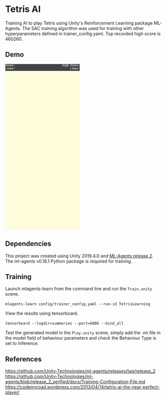# Tetris AI
Training AI to play Tetris using Unity's Reinforcement Learning package ML-Agents. The SAC training algorithm was used for training with other hyperparameters defined in trainer_config.yaml. Top recorded high score is 460260.

## Demo
![gif](tetris.gif)

## Dependencies
This project was created using Unity 2019.4.0 and [ML-Agents release 2](https://github.com/Unity-Technologies/ml-agents/releases/tag/release_2). The ml-agents v0.16.1 Python package is required for training.

## Training
Launch mlagents-learn from the command line and run the ```Train.unity``` scene.

```mlagents-learn config/trainer_config.yaml --run-id TetrisLearning```

View the results using tensorboard.

```tensorboard --logdir=summaries --port=6006 --bind_all```

Test the generated model in the ```Play.unity``` scene, simply add the .nn file in the model field of behaviour parameters and check the Behaviour Type is set to Inference.

## References
https://github.com/Unity-Technologies/ml-agents/releases/tag/release_2  
https://github.com/Unity-Technologies/ml-agents/blob/release_2_verified/docs/Training-Configuration-File.md  
https://codemyroad.wordpress.com/2013/04/14/tetris-ai-the-near-perfect-player/

